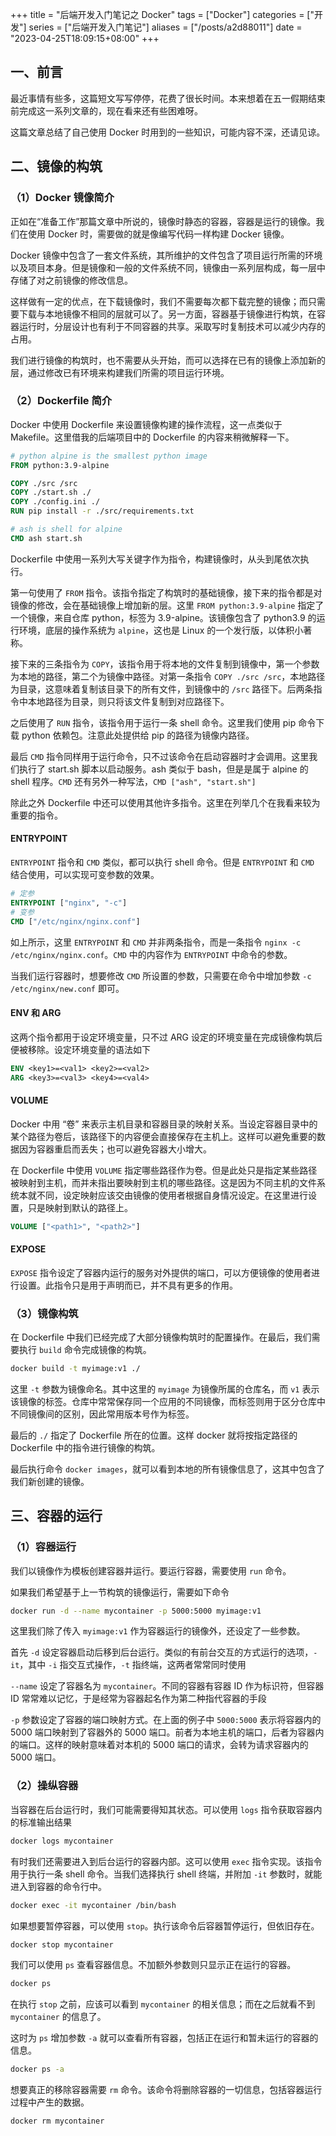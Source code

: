 +++
title = "后端开发入门笔记之 Docker"
tags = ["Docker"]
categories = ["开发"]
series = ["后端开发入门笔记"]
aliases = ["/posts/a2d88011"]
date = "2023-04-25T18:09:15+08:00"
+++

## 一、前言
最近事情有些多，这篇短文写写停停，花费了很长时间。本来想着在五一假期结束前完成这一系列文章的，现在看来还有些困难呀。

这篇文章总结了自己使用 Docker 时用到的一些知识，可能内容不深，还请见谅。
<!-- more -->


## 二、镜像的构筑
### （1）Docker 镜像简介
正如在“准备工作”那篇文章中所说的，镜像时静态的容器，容器是运行的镜像。我们在使用 Docker 时，需要做的就是像编写代码一样构建 Docker 镜像。

Docker 镜像中包含了一套文件系统，其所维护的文件包含了项目运行所需的环境以及项目本身。但是镜像和一般的文件系统不同，镜像由一系列层构成，每一层中存储了对之前镜像的修改信息。

这样做有一定的优点，在下载镜像时，我们不需要每次都下载完整的镜像；而只需要下载与本地镜像不相同的层就可以了。另一方面，容器基于镜像进行构筑，在容器运行时，分层设计也有利于不同容器的共享。采取写时复制技术可以减少内存的占用。

我们进行镜像的构筑时，也不需要从头开始，而可以选择在已有的镜像上添加新的层，通过修改已有环境来构建我们所需的项目运行环境。

### （2）Dockerfile 简介
Docker 中使用 Dockerfile 来设置镜像构建的操作流程，这一点类似于 Makefile。这里借我的后端项目中的 Dockerfile 的内容来稍微解释一下。
```dockerfile
# python alpine is the smallest python image
FROM python:3.9-alpine

COPY ./src /src
COPY ./start.sh ./
COPY ./config.ini ./
RUN pip install -r ./src/requirements.txt

# ash is shell for alpine
CMD ash start.sh 
```

Dockerfile 中使用一系列大写关键字作为指令，构建镜像时，从头到尾依次执行。

第一句使用了 `FROM` 指令。该指令指定了构筑时的基础镜像，接下来的指令都是对镜像的修改，会在基础镜像上增加新的层。这里 `FROM python:3.9-alpine` 指定了一个镜像，来自仓库 python，标签为 3.9-alpine。该镜像包含了 python3.9 的运行环境，底层的操作系统为 `alpine`，这也是 Linux 的一个发行版，以体积小著称。

接下来的三条指令为 `COPY`，该指令用于将本地的文件复制到镜像中，第一个参数为本地的路径，第二个为镜像中路径。对第一条指令 `COPY ./src /src`，本地路径为目录，这意味着复制该目录下的所有文件，到镜像中的 `/src` 路径下。后两条指令中本地路径为目录，则只将该文件复制到对应路径下。

之后使用了 `RUN` 指令，该指令用于运行一条 shell 命令。这里我们使用 pip 命令下载 python 依赖包。注意此处提供给 pip 的路径为镜像内路径。

最后 `CMD` 指令同样用于运行命令，只不过该命令在启动容器时才会调用。这里我们执行了 start.sh 脚本以启动服务。ash 类似于 bash，但是是属于 alpine 的 shell 程序。`CMD` 还有另外一种写法，`CMD ["ash", "start.sh"]`

除此之外 Dockerfile 中还可以使用其他许多指令。这里在列举几个在我看来较为重要的指令。

#### ENTRYPOINT

`ENTRYPOINT` 指令和 `CMD` 类似，都可以执行 shell 命令。但是 `ENTRYPOINT` 和 `CMD` 结合使用，可以实现可变参数的效果。
```dockerfile
# 定参
ENTRYPOINT ["nginx", "-c"]
# 变参
CMD ["/etc/nginx/nginx.conf"]
```

如上所示，这里 `ENTRYPOINT` 和 `CMD` 并非两条指令，而是一条指令 `nginx -c /etc/nginx/nginx.conf`。`CMD` 中的内容作为 `ENTRYPOINT` 中命令的参数。

当我们运行容器时，想要修改 `CMD` 所设置的参数，只需要在命令中增加参数 `-c /etc/nginx/new.conf` 即可。

#### ENV 和 ARG
这两个指令都用于设定环境变量，只不过 ARG 设定的环境变量在完成镜像构筑后便被移除。设定环境变量的语法如下
```dockerfile
ENV <key1>=<val1> <key2>=<val2>
ARG <key3>=<val3> <key4>=<val4>
```
#### VOLUME
Docker 中用 “卷” 来表示主机目录和容器目录的映射关系。当设定容器目录中的某个路径为卷后，该路径下的内容便会直接保存在主机上。这样可以避免重要的数据因为容器重启而丢失；也可以避免容器大小增大。

在 Dockerfile 中使用 `VOLUME` 指定哪些路径作为卷。但是此处只是指定某些路径被映射到主机，而并未指出要映射到主机的哪些路径。这是因为不同主机的文件系统本就不同，设定映射应该交由镜像的使用者根据自身情况设定。在这里进行设置，只是映射到默认的路径上。
```dockerfile
VOLUME ["<path1>", "<path2>"]
```

#### EXPOSE
`EXPOSE` 指令设定了容器内运行的服务对外提供的端口，可以方便镜像的使用者进行设置。此指令只是用于声明而已，并不具有更多的作用。

### （3）镜像构筑
在 Dockerfile 中我们已经完成了大部分镜像构筑时的配置操作。在最后，我们需要执行 `build` 命令完成镜像的构筑。
```sh
docker build -t myimage:v1 ./
```

这里 `-t` 参数为镜像命名。其中这里的 `myimage` 为镜像所属的仓库名，而 `v1` 表示该镜像的标签。仓库中常常保存同一个应用的不同镜像，而标签则用于区分仓库中不同镜像间的区别，因此常用版本号作为标签。

最后的 `./` 指定了 Dockerfile 所在的位置。这样 docker 就将按指定路径的 Dockerfile 中的指令进行镜像的构筑。

最后执行命令 `docker images`，就可以看到本地的所有镜像信息了，这其中包含了我们新创建的镜像。

## 三、容器的运行
### （1）容器运行
我们以镜像作为模板创建容器并运行。要运行容器，需要使用 `run` 命令。

如果我们希望基于上一节构筑的镜像运行，需要如下命令
```sh
docker run -d --name mycontainer -p 5000:5000 myimage:v1
```

这里我们除了传入 `myimage:v1` 作为容器运行的镜像外，还设定了一些参数。

首先 `-d` 设定容器启动后移到后台运行。类似的有前台交互的方式运行的选项，`-it`，其中 `-i` 指交互式操作，`-t` 指终端，这两者常常同时使用

`--name` 设定了容器名为 `mycontainer`。不同的容器有容器 ID 作为标识符，但容器 ID 常常难以记忆，于是经常为容器起名作为第二种指代容器的手段

`-p` 参数设定了容器的端口映射方式。在上面的例子中 `5000:5000` 表示将容器内的 5000 端口映射到了容器外的 5000 端口。前者为本地主机的端口，后者为容器内的端口。这样的映射意味着对本机的 5000 端口的请求，会转为请求容器内的 5000 端口。

### （2）操纵容器
当容器在后台运行时，我们可能需要得知其状态。可以使用 `logs` 指令获取容器内的标准输出结果
```sh
docker logs mycontainer
```

有时我们还需要进入到后台运行的容器内部。这可以使用 `exec` 指令实现。该指令用于执行一条 shell 命令。当我们选择执行 shell 终端，并附加 `-it` 参数时，就能进入到容器的命令行中。

```sh
docker exec -it mycontainer /bin/bash
```

如果想要暂停容器，可以使用 `stop`。执行该命令后容器暂停运行，但依旧存在。
```sh
docker stop mycontainer
```

我们可以使用 `ps` 查看容器信息。不加额外参数则只显示正在运行的容器。
```sh
docker ps
```

在执行 `stop` 之前，应该可以看到 `mycontainer` 的相关信息；而在之后就看不到 `mycontainer` 的信息了。

这时为 `ps` 增加参数 `-a` 就可以查看所有容器，包括正在运行和暂未运行的容器的信息。
```sh
docker ps -a
```

想要真正的移除容器需要 `rm` 命令。该命令将删除容器的一切信息，包括容器运行过程中产生的数据。
```sh
docker rm mycontainer
```
